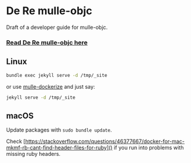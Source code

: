 # De Re mulle-objc

Draft of a developer guide for mulle-objc.

### [Read De Re mulle-objc here](//mulle-objc.github.io/De-Re-mulle-objc)


## Linux

``` bash
bundle exec jekyll serve -d /tmp/_site
```

or use [mulle-dockerize](//github.com/mulle-nat/mulle-dockerize) and just say:

``` bash
jekyll serve -d /tmp/_site
```

## macOS

Update packages with `sudo bundle update`.

Check [https://stackoverflow.com/questions/46377667/docker-for-mac-mkmf-rb-cant-find-header-files-for-ruby]() if you run into problems with missing ruby headers.
